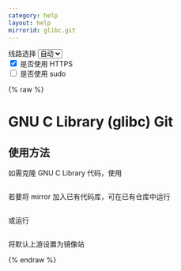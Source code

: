 ```yaml
---
category: help
layout: help
mirrorid: glibc.git
---
```


<!-- 本 markdown 从 tuna/mirrorz-help-ng 自动生成，如需修改，请修改其对应部分 -->

<style>.z-help tmpl { display: none }</style>

<div class="z-wrap">
    <form class="z-form z-global" onchange="form_update(null)" onsubmit="return false">
        <div>
            <label for="e0a5cecb">线路选择</label>
            <select id="e0a5cecb" name="host">
                <option selected="selected" value="{{ site.url }}">自动</option>
                <option value="{{ site.urlv4 }}">IPv4</option>
                <option value="{{ site.urlv6 }}">IPv6</option>
            </select>
        </div>
        <div>
            <input id="144d763c" name="_scheme" type="checkbox" checked>
            <label for="144d763c">是否使用 HTTPS</label>
        </div>
        <div>
            <input id="4659e7da" name="_sudo" type="checkbox">
            <label for="4659e7da">是否使用 sudo</label>
        </div>
    </form>
</div>
{% raw %}
<div class="z-help"><h1>GNU C Library (glibc) Git</h1>
<h2>使用方法</h2>
<p>如需克隆 GNU C Library 代码，使用</p>
<div class="z-wrap"><form class="z-form" onchange="form_update(event)" onsubmit="return false"></form><pre class="z-code"></pre></div><tmpl z-lang="bash">
git clone {{endpoint}}
</tmpl>
<p>若要将 mirror 加入已有代码库，可在已有仓库中运行</p>
<div class="z-wrap"><form class="z-form" onchange="form_update(event)" onsubmit="return false"></form><pre class="z-code"></pre></div><tmpl z-lang="bash">
git remote add mirror {{endpoint}}
</tmpl>
<p>或运行</p>
<div class="z-wrap"><form class="z-form" onchange="form_update(event)" onsubmit="return false"></form><pre class="z-code"></pre></div><tmpl z-lang="bash">
git remote set-url origin {{endpoint}}
</tmpl>
<p>将默认上游设置为镜像站</p><script id="z-config" type="application/x-mirrorz-help">eyJfIjogIkdOVSBDIExpYnJhcnkgKGdsaWJjKSBHaXQiLCAiYmxvY2siOiBbInVzYWdlIl0sICJpbnB1dCI6IHt9LCAibmFtZSI6ICJnbGliYy5naXQifQ==</script>
</div>

{% endraw %}

<script src="/static/js/mustache.js?{{ site.data['hash'] }}"></script>
<script src="/static/js/zdocs.js?{{ site.data['hash'] }}"></script>

